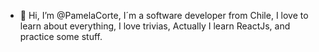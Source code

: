 - 👋 Hi, I’m @PamelaCorte, I´m a software developer from Chile, 
     I love to learn about everything, I love trivias, Actually I learn ReactJs, and practice some stuff.
     
<!---
PamelaCortes/PamelaCortes is a ✨ special ✨ repository because its `README.md` (this file) appears on your GitHub profile.
You can click the Preview link to take a look at your changes.
--->

